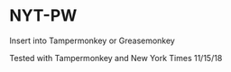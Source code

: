 # NYT-PW
Insert into Tampermonkey or Greasemonkey

Tested with Tampermonkey and New York Times 11/15/18
